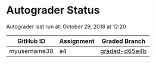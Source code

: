 # Autograder Status
Autograder last run at: October 29, 2018 at 12:20

| GitHub ID | Assignment | Graded Branch |
|-----------|------------|---------------|
| myusername38 | a4 | [graded-d65e4b](https://github.com/Fall2018COMP401-001/a4-myusername38/tree/graded-d65e4b) | 
